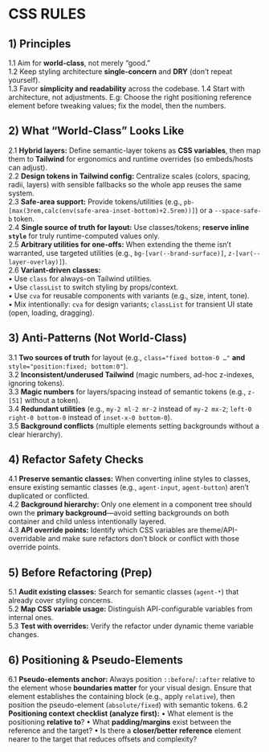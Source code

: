 # CSS RULES

## 1) Principles
1.1 Aim for **world-class**, not merely “good.”  
1.2 Keep styling architecture **single-concern** and **DRY** (don’t repeat yourself).  
1.3 Favor **simplicity and readability** across the codebase.
1.4 Start with architecture, not adjustments. E.g: Choose the right positioning reference element before tweaking values; fix the model, then the numbers.

## 2) What “World-Class” Looks Like
2.1 **Hybrid layers:** Define semantic-layer tokens as **CSS variables**, then map them to **Tailwind** for ergonomics and runtime overrides (so embeds/hosts can adjust).  
2.2 **Design tokens in Tailwind config:** Centralize scales (colors, spacing, radii, layers) with sensible fallbacks so the whole app reuses the same system.  
2.3 **Safe-area support:** Provide tokens/utilities (e.g., `pb-[max(3rem,calc(env(safe-area-inset-bottom)+2.5rem))]`) or a `--space-safe-b` token.  
2.4 **Single source of truth for layout:** Use classes/tokens; **reserve inline `style`** for truly runtime-computed values only.  
2.5 **Arbitrary utilities for one-offs:** When extending the theme isn’t warranted, use targeted utilities (e.g., `bg-[var(--brand-surface)]`, `z-[var(--layer-overlay)]`).  
2.6 **Variant-driven classes:**  
  • Use `class` for always-on Tailwind utilities.  
  • Use `classList` to switch styling by props/context.  
  • Use `cva` for reusable components with variants (e.g., size, intent, tone).  
  • Mix intentionally: `cva` for design variants; `classList` for transient UI state (open, loading, dragging).

## 3) Anti-Patterns (Not World-Class)
3.1 **Two sources of truth** for layout (e.g., `class="fixed bottom-0 …"` **and** `style="position:fixed; bottom:0"`).  
3.2 **Inconsistent/underused Tailwind** (magic numbers, ad-hoc z-indexes, ignoring tokens).  
3.3 **Magic numbers** for layers/spacing instead of semantic tokens (e.g., `z-[51]` without a token).  
3.4 **Redundant utilities** (e.g., `my-2 ml-2 mr-2` instead of `my-2 mx-2`; `left-0 right-0 bottom-0` instead of `inset-x-0 bottom-0`).  
3.5 **Background conflicts** (multiple elements setting backgrounds without a clear hierarchy).

## 4) Refactor Safety Checks
4.1 **Preserve semantic classes:** When converting inline styles to classes, ensure existing semantic classes (e.g., `agent-input`, `agent-button`) aren’t duplicated or conflicted.  
4.2 **Background hierarchy:** Only one element in a component tree should own the **primary background**—avoid setting backgrounds on both container and child unless intentionally layered.  
4.3 **API override points:** Identify which CSS variables are theme/API-overridable and make sure refactors don’t block or conflict with those override points.

## 5) Before Refactoring (Prep)
5.1 **Audit existing classes:** Search for semantic classes (`agent-*`) that already cover styling concerns.  
5.2 **Map CSS variable usage:** Distinguish API-configurable variables from internal ones.  
5.3 **Test with overrides:** Verify the refactor under dynamic theme variable changes.

## 6) Positioning & Pseudo-Elements

6.1 **Pseudo-elements anchor:** Always position `::before`/`::after` relative to the element whose **boundaries matter** for your visual design. Ensure that element establishes the containing block (e.g., apply `relative`), then position the pseudo-element (`absolute/fixed`) with semantic tokens.
6.2 **Positioning context checklist (analyze first):**
• What element is the positioning **relative to**?
• What **padding/margins** exist between the reference and the target?
• Is there a **closer/better reference** element nearer to the target that reduces offsets and complexity?
